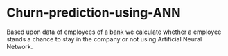 # Churn-prediction-using-ANN
Based upon data of employees of a bank we calculate whether a employee stands a chance to stay in the company or not using Artificial Neural Network.
